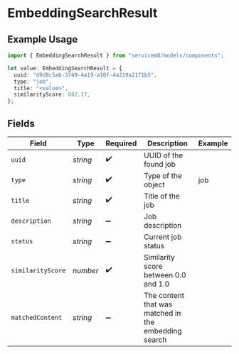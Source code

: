 # EmbeddingSearchResult

## Example Usage

```typescript
import { EmbeddingSearchResult } from "servicem8/models/components";

let value: EmbeddingSearchResult = {
  uuid: "d9d8c5ab-3749-4a19-a10f-4a319a2171b5",
  type: "job",
  title: "<value>",
  similarityScore: 882.17,
};
```

## Fields

| Field                                                | Type                                                 | Required                                             | Description                                          | Example                                              |
| ---------------------------------------------------- | ---------------------------------------------------- | ---------------------------------------------------- | ---------------------------------------------------- | ---------------------------------------------------- |
| `uuid`                                               | *string*                                             | :heavy_check_mark:                                   | UUID of the found job                                |                                                      |
| `type`                                               | *string*                                             | :heavy_check_mark:                                   | Type of the object                                   | job                                                  |
| `title`                                              | *string*                                             | :heavy_check_mark:                                   | Title of the job                                     |                                                      |
| `description`                                        | *string*                                             | :heavy_minus_sign:                                   | Job description                                      |                                                      |
| `status`                                             | *string*                                             | :heavy_minus_sign:                                   | Current job status                                   |                                                      |
| `similarityScore`                                    | *number*                                             | :heavy_check_mark:                                   | Similarity score between 0.0 and 1.0                 |                                                      |
| `matchedContent`                                     | *string*                                             | :heavy_minus_sign:                                   | The content that was matched in the embedding search |                                                      |